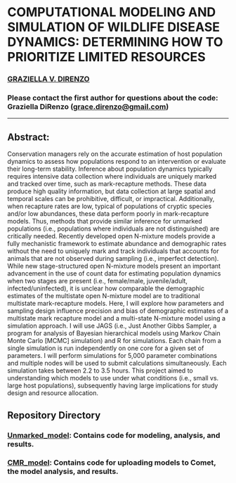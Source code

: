 # COMPUTATIONAL MODELING AND SIMULATION OF WILDLIFE DISEASE DYNAMICS: DETERMINING HOW TO PRIORITIZE LIMITED RESOURCES

### [GRAZIELLA V. DIRENZO](https://grazielladirenzo.weebly.com)

### Please contact the first author for questions about the code: Graziella DiRenzo (grace.direnzo@gmail.com)
__________________________________________________________________________________________________________________________________________

## Abstract: 
Conservation managers rely on the accurate estimation of host population dynamics to assess how populations respond to an intervention or evaluate their long-term stability. Inference about population dynamics typically requires intensive data collection where individuals are uniquely marked and tracked over time, such as mark-recapture methods. These data produce high quality information, but data collection at large spatial and temporal scales can be prohibitive, difficult, or impractical. Additionally, when recapture rates are low, typical of populations of cryptic species and/or low abundances, these data perform poorly in mark-recapture models. Thus, methods that provide similar inference for unmarked populations (i.e., populations where individuals are not distinguished) are critically needed. Recently developed open N-mixture models provide a fully mechanistic framework to estimate abundance and demographic rates without the need to uniquely mark and track individuals that accounts for animals that are not observed during sampling (i.e., imperfect detection). While new stage-structured open N-mixture models present an important advancement in the use of count data for estimating population dynamics when two stages are present (i.e., female/male, juvenile/adult, infected/uninfected), it is unclear how comparable the demographic estimates of the multistate open N-mixture model are to traditional multistate mark-recapture models. Here, I will explore how parameters and sampling design influence precision and bias of demographic estimates of a multistate mark recapture model and a multi-state N-mixture model using a simulation approach. I will use JAGS (i.e., Just Another Gibbs Sampler, a program for analysis of Bayesian hierarchical models using Markov Chain Monte Carlo [MCMC] simulation) and R for simulations. Each chain from a single simulation is run independently on one core for a given set of parameters. I will perform simulations for 5,000 parameter combinations and multiple nodes will be used to submit calculations simultaneously. Each simulation takes between 2.2 to 3.5 hours. This project aimed to understanding which models to use under what conditions (i.e., small vs. large host populations), subsequently having large implications for study design and resource allocation.

## Repository Directory
### [Unmarked_model](https://github.com/Grace89/DiRenzo_et_al_EcoApps_InPress/tree/master/Unmarked_model): Contains code for modeling, analysis, and results.
### [CMR_model](https://github.com/Grace89/DiRenzo_et_al_EcoApps_InPress/tree/master/CMR_model): Contains code for uploading models to Comet, the model analysis, and results.
